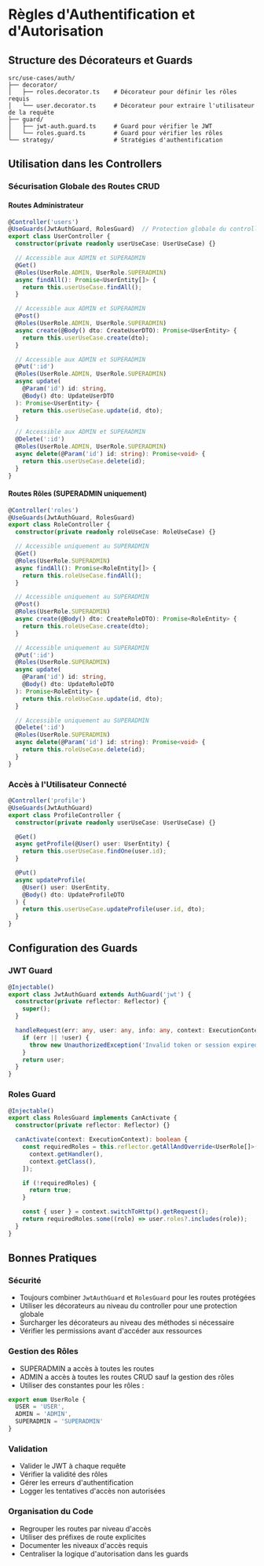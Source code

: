 # Règles d'Authentification et d'Autorisation

## Structure des Décorateurs et Guards
```
src/use-cases/auth/
├── decorator/
│   ├── roles.decorator.ts    # Décorateur pour définir les rôles requis
│   └── user.decorator.ts     # Décorateur pour extraire l'utilisateur de la requête
├── guard/
│   ├── jwt-auth.guard.ts     # Guard pour vérifier le JWT
│   └── roles.guard.ts        # Guard pour vérifier les rôles
└── strategy/                 # Stratégies d'authentification
```

## Utilisation dans les Controllers

### Sécurisation Globale des Routes CRUD

#### Routes Administrateur
```typescript
@Controller('users')
@UseGuards(JwtAuthGuard, RolesGuard)  // Protection globale du controller
export class UserController {
  constructor(private readonly userUseCase: UserUseCase) {}

  // Accessible aux ADMIN et SUPERADMIN
  @Get()
  @Roles(UserRole.ADMIN, UserRole.SUPERADMIN)
  async findAll(): Promise<UserEntity[]> {
    return this.userUseCase.findAll();
  }

  // Accessible aux ADMIN et SUPERADMIN
  @Post()
  @Roles(UserRole.ADMIN, UserRole.SUPERADMIN)
  async create(@Body() dto: CreateUserDTO): Promise<UserEntity> {
    return this.userUseCase.create(dto);
  }

  // Accessible aux ADMIN et SUPERADMIN
  @Put(':id')
  @Roles(UserRole.ADMIN, UserRole.SUPERADMIN)
  async update(
    @Param('id') id: string,
    @Body() dto: UpdateUserDTO
  ): Promise<UserEntity> {
    return this.userUseCase.update(id, dto);
  }

  // Accessible aux ADMIN et SUPERADMIN
  @Delete(':id')
  @Roles(UserRole.ADMIN, UserRole.SUPERADMIN)
  async delete(@Param('id') id: string): Promise<void> {
    return this.userUseCase.delete(id);
  }
}
```

#### Routes Rôles (SUPERADMIN uniquement)
```typescript
@Controller('roles')
@UseGuards(JwtAuthGuard, RolesGuard)
export class RoleController {
  constructor(private readonly roleUseCase: RoleUseCase) {}

  // Accessible uniquement au SUPERADMIN
  @Get()
  @Roles(UserRole.SUPERADMIN)
  async findAll(): Promise<RoleEntity[]> {
    return this.roleUseCase.findAll();
  }

  // Accessible uniquement au SUPERADMIN
  @Post()
  @Roles(UserRole.SUPERADMIN)
  async create(@Body() dto: CreateRoleDTO): Promise<RoleEntity> {
    return this.roleUseCase.create(dto);
  }

  // Accessible uniquement au SUPERADMIN
  @Put(':id')
  @Roles(UserRole.SUPERADMIN)
  async update(
    @Param('id') id: string,
    @Body() dto: UpdateRoleDTO
  ): Promise<RoleEntity> {
    return this.roleUseCase.update(id, dto);
  }

  // Accessible uniquement au SUPERADMIN
  @Delete(':id')
  @Roles(UserRole.SUPERADMIN)
  async delete(@Param('id') id: string): Promise<void> {
    return this.roleUseCase.delete(id);
  }
}
```

### Accès à l'Utilisateur Connecté
```typescript
@Controller('profile')
@UseGuards(JwtAuthGuard)
export class ProfileController {
  constructor(private readonly userUseCase: UserUseCase) {}

  @Get()
  async getProfile(@User() user: UserEntity) {
    return this.userUseCase.findOne(user.id);
  }

  @Put()
  async updateProfile(
    @User() user: UserEntity,
    @Body() dto: UpdateProfileDTO
  ) {
    return this.userUseCase.updateProfile(user.id, dto);
  }
}
```

## Configuration des Guards

### JWT Guard
```typescript
@Injectable()
export class JwtAuthGuard extends AuthGuard('jwt') {
  constructor(private reflector: Reflector) {
    super();
  }

  handleRequest(err: any, user: any, info: any, context: ExecutionContext) {
    if (err || !user) {
      throw new UnauthorizedException('Invalid token or session expired');
    }
    return user;
  }
}
```

### Roles Guard
```typescript
@Injectable()
export class RolesGuard implements CanActivate {
  constructor(private reflector: Reflector) {}

  canActivate(context: ExecutionContext): boolean {
    const requiredRoles = this.reflector.getAllAndOverride<UserRole[]>('roles', [
      context.getHandler(),
      context.getClass(),
    ]);

    if (!requiredRoles) {
      return true;
    }

    const { user } = context.switchToHttp().getRequest();
    return requiredRoles.some((role) => user.roles?.includes(role));
  }
}
```

## Bonnes Pratiques

### Sécurité
- Toujours combiner `JwtAuthGuard` et `RolesGuard` pour les routes protégées
- Utiliser les décorateurs au niveau du controller pour une protection globale
- Surcharger les décorateurs au niveau des méthodes si nécessaire
- Vérifier les permissions avant d'accéder aux ressources

### Gestion des Rôles
- SUPERADMIN a accès à toutes les routes
- ADMIN a accès à toutes les routes CRUD sauf la gestion des rôles
- Utiliser des constantes pour les rôles :
```typescript
export enum UserRole {
  USER = 'USER',
  ADMIN = 'ADMIN',
  SUPERADMIN = 'SUPERADMIN'
}
```

### Validation
- Valider le JWT à chaque requête
- Vérifier la validité des rôles
- Gérer les erreurs d'authentification
- Logger les tentatives d'accès non autorisées

### Organisation du Code
- Regrouper les routes par niveau d'accès
- Utiliser des préfixes de route explicites
- Documenter les niveaux d'accès requis
- Centraliser la logique d'autorisation dans les guards 